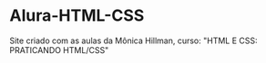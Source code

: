 # Alura-HTML-CSS
Site criado com as aulas da Mônica Hillman, curso: "HTML E CSS: PRATICANDO HTML/CSS"
